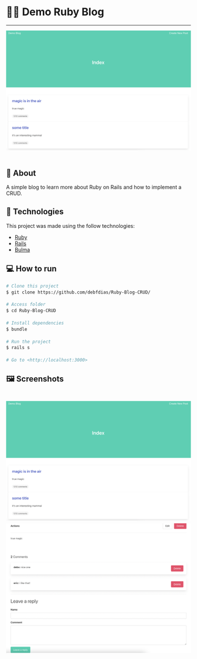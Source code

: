 </h1>

 # 📰💎 Demo Ruby Blog

---

<div align="center">
   <img src="./.github/screen1.png" width="700px">
</div>

<br>

## :dart: About ##
A simple blog to learn more about Ruby on Rails and how to implement a CRUD.

## :rocket: Technologies ##

This project was made using the follow technologies:

* [Ruby](https://www.ruby-lang.org/en/)
* [Rails](hhttps://rubyonrails.org/)
* [Bulma](https://rubygems.org/gems/bulma-rails/versions/0.0.4.1?locale=pt-BR) 

## :computer: How to run ##
```bash
# Clone this project
$ git clone https://github.com/debfdias/Ruby-Blog-CRUD/

# Access folder 
$ cd Ruby-Blog-CRUD

# Install dependencies
$ bundle

# Run the project
$ rails s

# Go to <http://localhost:3000>
```

## :framed_picture: Screenshots ##

<h1 align="center">
    <img alt = "Screen1" src = "./.github/screen1.png" width = "700px" />
    <img alt = "Screen2" src = "./.github/screen2.png" width = "700px" />
</h1>
